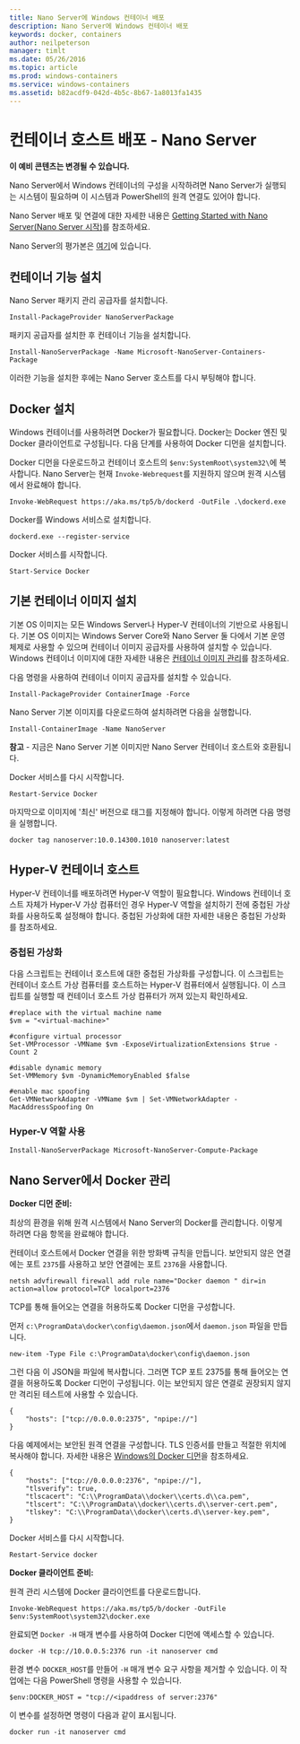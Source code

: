 ```yaml
---
title: Nano Server에 Windows 컨테이너 배포
description: Nano Server에 Windows 컨테이너 배포
keywords: docker, containers
author: neilpeterson
manager: timlt
ms.date: 05/26/2016
ms.topic: article
ms.prod: windows-containers
ms.service: windows-containers
ms.assetid: b82acdf9-042d-4b5c-8b67-1a8013fa1435
---
```


# 컨테이너 호스트 배포 - Nano Server

**이 예비 콘텐츠는 변경될 수 있습니다.** 

Nano Server에서 Windows 컨테이너의 구성을 시작하려면 Nano Server가 실행되는 시스템이 필요하며 이 시스템과 PowerShell의 원격 연결도 있어야 합니다.

Nano Server 배포 및 연결에 대한 자세한 내용은 [Getting Started with Nano Server(Nano Server 시작)]( https://technet.microsoft.com/en-us/library/mt126167.aspx)를 참조하세요.

Nano Server의 평가본은 [여기](https://msdn.microsoft.com/en-us/virtualization/windowscontainers/nano_eula)에 있습니다.

## 컨테이너 기능 설치

Nano Server 패키지 관리 공급자를 설치합니다.

```none
Install-PackageProvider NanoServerPackage
```

패키지 공급자를 설치한 후 컨테이너 기능을 설치합니다.

```none
Install-NanoServerPackage -Name Microsoft-NanoServer-Containers-Package
```

이러한 기능을 설치한 후에는 Nano Server 호스트를 다시 부팅해야 합니다.

## Docker 설치

Windows 컨테이너를 사용하려면 Docker가 필요합니다. Docker는 Docker 엔진 및 Docker 클라이언트로 구성됩니다. 다음 단계를 사용하여 Docker 디먼을 설치합니다.

Docker 디먼을 다운로드하고 컨테이너 호스트의 `$env:SystemRoot\system32\`에 복사합니다. Nano Server는 현재 `Invoke-Webrequest`를 지원하지 않으며 원격 시스템에서 완료해야 합니다.

```none
Invoke-WebRequest https://aka.ms/tp5/b/dockerd -OutFile .\dockerd.exe
```

Docker를 Windows 서비스로 설치합니다.

```none
dockerd.exe --register-service
```

Docker 서비스를 시작합니다.

```none
Start-Service Docker
```

## 기본 컨테이너 이미지 설치

기본 OS 이미지는 모든 Windows Server나 Hyper-V 컨테이너의 기반으로 사용됩니다. 기본 OS 이미지는 Windows Server Core와 Nano Server 둘 다에서 기본 운영 체제로 사용할 수 있으며 컨테이너 이미지 공급자를 사용하여 설치할 수 있습니다. Windows 컨테이너 이미지에 대한 자세한 내용은 [컨테이너 이미지 관리](../management/manage_images.md)를 참조하세요.

다음 명령을 사용하여 컨테이너 이미지 공급자를 설치할 수 있습니다.

```none
Install-PackageProvider ContainerImage -Force
```

Nano Server 기본 이미지를 다운로드하여 설치하려면 다음을 실행합니다.

```none
Install-ContainerImage -Name NanoServer
```

**참고** - 지금은 Nano Server 기본 이미지만 Nano Server 컨테이너 호스트와 호환됩니다.

Docker 서비스를 다시 시작합니다.

```none
Restart-Service Docker
```

마지막으로 이미지에 '최신' 버전으로 태그를 지정해야 합니다. 이렇게 하려면 다음 명령을 실행합니다.

```none
docker tag nanoserver:10.0.14300.1010 nanoserver:latest
```

## Hyper-V 컨테이너 호스트

Hyper-V 컨테이너를 배포하려면 Hyper-V 역할이 필요합니다. Windows 컨테이너 호스트 자체가 Hyper-V 가상 컴퓨터인 경우 Hyper-V 역할을 설치하기 전에 중첩된 가상화를 사용하도록 설정해야 합니다. 중첩된 가상화에 대한 자세한 내용은 중첩된 가상화를 참조하세요.

### 중첩된 가상화

다음 스크립트는 컨테이너 호스트에 대한 중첩된 가상화를 구성합니다. 이 스크립트는 컨테이너 호스트 가상 컴퓨터를 호스트하는 Hyper-V 컴퓨터에서 실행됩니다. 이 스크립트를 실행할 때 컨테이너 호스트 가상 컴퓨터가 꺼져 있는지 확인하세요.

```none
#replace with the virtual machine name
$vm = "<virtual-machine>"

#configure virtual processor
Set-VMProcessor -VMName $vm -ExposeVirtualizationExtensions $true -Count 2

#disable dynamic memory
Set-VMMemory $vm -DynamicMemoryEnabled $false

#enable mac spoofing
Get-VMNetworkAdapter -VMName $vm | Set-VMNetworkAdapter -MacAddressSpoofing On
```

### Hyper-V 역할 사용

```none
Install-NanoServerPackage Microsoft-NanoServer-Compute-Package
```

## Nano Server에서 Docker 관리

**Docker 디먼 준비:**

최상의 환경을 위해 원격 시스템에서 Nano Server의 Docker를 관리합니다. 이렇게 하려면 다음 항목을 완료해야 합니다.

컨테이너 호스트에서 Docker 연결을 위한 방화벽 규칙을 만듭니다. 보안되지 않은 연결에는 포트 `2375`를 사용하고 보안 연결에는 포트 `2376`을 사용합니다.

```none
netsh advfirewall firewall add rule name="Docker daemon " dir=in action=allow protocol=TCP localport=2376
```

TCP를 통해 들어오는 연결을 허용하도록 Docker 디먼을 구성합니다.

먼저 `c:\ProgramData\docker\config\daemon.json`에서 `daemon.json` 파일을 만듭니다.

```none
new-item -Type File c:\ProgramData\docker\config\daemon.json
```

그런 다음 이 JSON을 파일에 복사합니다. 그러면 TCP 포트 2375를 통해 들어오는 연결을 허용하도록 Docker 디먼이 구성됩니다. 이는 보안되지 않은 연결로 권장되지 않지만 격리된 테스트에 사용할 수 있습니다.

```none
{
    "hosts": ["tcp://0.0.0.0:2375", "npipe://"]
}
```

다음 예제에서는 보안된 원격 연결을 구성합니다. TLS 인증서를 만들고 적절한 위치에 복사해야 합니다. 자세한 내용은 [Windows의 Docker 디먼](./docker_windows.md)을 참조하세요.

```none
{
    "hosts": ["tcp://0.0.0.0:2376", "npipe://"],
    "tlsverify": true,
    "tlscacert": "C:\\ProgramData\\docker\\certs.d\\ca.pem",
    "tlscert": "C:\\ProgramData\\docker\\certs.d\\server-cert.pem",
    "tlskey": "C:\\ProgramData\\docker\\certs.d\\server-key.pem",
}
```

Docker 서비스를 다시 시작합니다.

```none
Restart-Service docker
```

**Docker 클라이언트 준비:**

원격 관리 시스템에 Docker 클라이언트를 다운로드합니다.

```none
Invoke-WebRequest https://aka.ms/tp5/b/docker -OutFile $env:SystemRoot\system32\docker.exe
```

완료되면 `Docker -H` 매개 변수를 사용하여 Docker 디먼에 액세스할 수 있습니다.

```none
docker -H tcp://10.0.0.5:2376 run -it nanoserver cmd
```

환경 변수 `DOCKER_HOST`를 만들어 `-H` 매개 변수 요구 사항을 제거할 수 있습니다. 이 작업에는 다음 PowerShell 명령을 사용할 수 있습니다.

```none
$env:DOCKER_HOST = "tcp://<ipaddress of server:2376"
```

이 변수를 설정하면 명령이 다음과 같이 표시됩니다.

```none
docker run -it nanoserver cmd
```

<!--HONumber=May16_HO5-->


